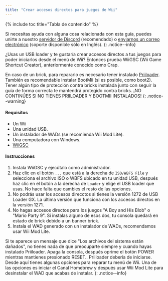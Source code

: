 ```yaml
---
title: "Crear accesos directos para juegos de Wii"
---
```


{% include toc title="Tabla de contenido" %}

Si necesitas ayuda con alguna cosa relacionada con esta guía, puedes unirte a nuestro [servidor de Discord](https://discord.gg/b4Y7jfD) (recomendado) o [enviarnos un correo electrónico](mailto:support@riiconnect24.net) (soporte disponible sólo en Inglés).
{: .notice--info}

¿Usas un USB loader y te gustaría crear accesos directos a tus juegos para poder iniciarlos desde el menú de Wii? Entonces prueba WiiGSC (Wii Game Shortcut Creator), anteriormente conocido como Crap.

En caso de un brick, para repararlo es necesario tener instalado [Priiloader](/priiloader). También es recomendable instalar BootMii (si es posible, como boot2). Tener algún tipo de protección contra bricks instalada junto con seguir la guía de forma correcta te mantendrá protegido contra bricks. ¡NO CONTINÚES SI NO TIENES PRIILOADER Y BOOTMII INSTALADOS!
{: .notice--warning}

#### Requisitos

* Un Wii
* Una unidad USB.
* Un instalador de WADs (se recomienda Wii Mod Lite).
* Una computadora con Windows.
* [WiiGSC](https://wiidatabase.de/downloads/pc-tools/wiigsc-ehemals-crap/)

#### Instrucciones

1. Instala WiiGSC y ejecútalo como administrador.
2. Haz clic en el botón `...` que está a la derecha de `ISO/WBFS File` y selecciona el archivo ISO o WBFS ubicado en tu unidad USB, después haz clic en el botón a la derecha de `Loader` y elige el USB loader que usas. No hace falta que cambies el resto de las opciones.
3. No podrás usar los accesos direcctos si tienes la versión 1272 de USB Loader GX. La última versión que funciona con los accesos directos en la versión 1271.
4. No hagas accesos directos para los juegos "A Boy and His Blob" o "Mario Party 9". Si instalas alguno de esos dos, tu consola quedará en estado de brick debido a un banner brick.
5. Instala el WAD generado con un instalador de WADs, recomendamos usar Wii Mod Lite.

Si te aparece un mensaje que dice "Los archivos del sistema están dañados", no tienes nada de que preocuparte siempre y cuando hayas instalado Priiloader. Apaga la consola, después oprime el botón POWER mientras mantienes presionado RESET.. Priiloader debería de iniciarse. Desde aquí tienes algunas opciones para reparar tu menú de Wii. Una de las opciones es iniciar el Canal Homebrew y después usar Wii Mod Lite para desinstalar el WAD que acabas de instalar.
{: .notice--info}
